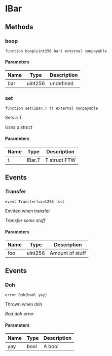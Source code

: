 # IBar









## Methods

### boop

```solidity
function boop(uint256 bar) external nonpayable
```





#### Parameters

| Name | Type | Description |
|---|---|---|
| bar | uint256 | undefined

### set

```solidity
function set(IBar.T t) external nonpayable
```

Sets a T

*Uses a struct*

#### Parameters

| Name | Type | Description |
|---|---|---|
| t | IBar.T | T struct FTW



## Events

### Transfer

```solidity
event Transfer(uint256 foo)
```

Emitted when transfer

*Transfer some stuff*

#### Parameters

| Name | Type | Description |
|---|---|---|
| foo  | uint256 | Amount of stuff |



## Events

### Doh

```solidity
error Doh(bool yay)
```

Thrown when doh

*Bad doh error*

#### Parameters

| Name | Type | Description |
|---|---|---|
| yay | bool | A bool |


